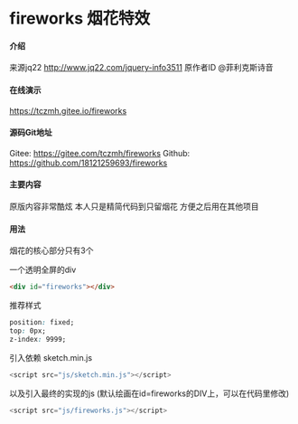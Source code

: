 # fireworks 烟花特效
#### 介绍
来源jq22
http://www.jq22.com/jquery-info3511
原作者ID @菲利克斯诗音

#### 在线演示
https://tczmh.gitee.io/fireworks

#### 源码Git地址
Gitee: https://gitee.com/tczmh/fireworks
Github: https://github.com/18121259693/fireworks

#### 主要内容
原版内容非常酷炫
本人只是精简代码到只留烟花
方便之后用在其他项目

#### 用法
烟花的核心部分只有3个

一个透明全屏的div
```html
<div id="fireworks"></div>
```
推荐样式
```css
position: fixed;
top: 0px;
z-index: 9999;
```

引入依赖 sketch.min.js
```javascript
<script src="js/sketch.min.js"></script>
```

以及引入最终的实现的js
(默认绘画在id=fireworks的DIV上，可以在代码里修改)
```javascript
<script src="js/fireworks.js"></script>
```